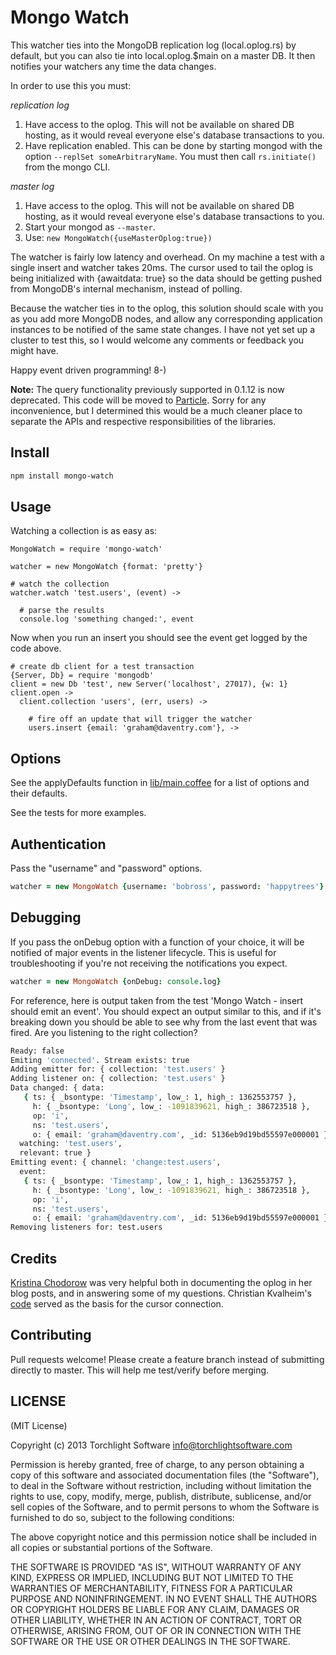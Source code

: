# Mongo Watch

This watcher ties into the MongoDB replication log (local.oplog.rs) by default, but you can also tie into local.oplog.$main on a master DB. It then notifies your watchers any time the data changes.

In order to use this you must:

*replication log*

1. Have access to the oplog.  This will not be available on shared DB hosting, as it would reveal everyone else's database transactions to you.
2. Have replication enabled.  This can be done by starting mongod with the option `--replSet someArbitraryName`.  You must then call `rs.initiate()` from the mongo CLI.

*master log*

1. Have access to the oplog.  This will not be available on shared DB hosting, as it would reveal everyone else's database transactions to you.
2. Start your mongod as `--master`.
3. Use: `new MongoWatch({useMasterOplog:true})`

The watcher is fairly low latency and overhead.  On my machine a test with a single insert and watcher takes 20ms.  The cursor used to tail the oplog is being initialized with {awaitdata: true} so the data should be getting pushed from MongoDB's internal mechanism, instead of polling.

Because the watcher ties in to the oplog, this solution should scale with you as you add more MongoDB nodes, and allow any corresponding application instances to be notified of the same state changes.  I have not yet set up a cluster to test this, so I would welcome any comments or feedback you might have.

Happy event driven programming!  8-)

**Note:** The query functionality previously supported in 0.1.12 is now deprecated.  This code will be moved to [Particle](https://github.com/torchlightsoftware/particle).  Sorry for any inconvenience, but I determined this would be a much cleaner place to separate the APIs and respective responsibilities of the libraries.

## Install

```bash
npm install mongo-watch
```

## Usage

Watching a collection is as easy as:

```coffee-script
MongoWatch = require 'mongo-watch'

watcher = new MongoWatch {format: 'pretty'}

# watch the collection
watcher.watch 'test.users', (event) ->

  # parse the results
  console.log 'something changed:', event
```

Now when you run an insert you should see the event get logged by the code above.

```coffee-script
# create db client for a test transaction
{Server, Db} = require 'mongodb'
client = new Db 'test', new Server('localhost', 27017), {w: 1}
client.open ->
  client.collection 'users', (err, users) ->

    # fire off an update that will trigger the watcher
    users.insert {email: 'graham@daventry.com'}, ->
```

## Options

See the applyDefaults function in [lib/main.coffee](https://github.com/TorchlightSoftware/mongo-watch/blob/master/lib/main.coffee) for a list of options and their defaults.

See the tests for more examples.

## Authentication

Pass the "username" and "password" options.

```coffee
watcher = new MongoWatch {username: 'bobross', password: 'happytrees'}
```

## Debugging

If you pass the onDebug option with a function of your choice, it will be notified of major events in the listener lifecycle.  This is useful for troubleshooting if you're not receiving the notifications you expect.

```coffee
watcher = new MongoWatch {onDebug: console.log}
```

For reference, here is output taken from the test 'Mongo Watch - insert should emit an event'.  You should expect an output similar to this, and if it's breaking down you should be able to see why from the last event that was fired.  Are you listening to the right collection?

```bash
Ready: false
Emiting 'connected'. Stream exists: true
Adding emitter for: { collection: 'test.users' }
Adding listener on: { collection: 'test.users' }
Data changed: { data:
   { ts: { _bsontype: 'Timestamp', low_: 1, high_: 1362553757 },
     h: { _bsontype: 'Long', low_: -1091839621, high_: 386723518 },
     op: 'i',
     ns: 'test.users',
     o: { email: 'graham@daventry.com', _id: 5136eb9d19bd55597e000001 } },
  watching: 'test.users',
  relevant: true }
Emitting event: { channel: 'change:test.users',
  event:
   { ts: { _bsontype: 'Timestamp', low_: 1, high_: 1362553757 },
     h: { _bsontype: 'Long', low_: -1091839621, high_: 386723518 },
     op: 'i',
     ns: 'test.users',
     o: { email: 'graham@daventry.com', _id: 5136eb9d19bd55597e000001 } } }
Removing listeners for: test.users
```

## Credits

[Kristina Chodorow](http://www.kchodorow.com/blog/2010/10/12/replication-internals/) was very helpful both in documenting the oplog in her blog posts, and in answering some of my questions.  Christian Kvalheim's [code](https://github.com/christkv/realtime/blob/master/lib/app/dataproviders/flow_data_provider.js) served as the basis for the cursor connection.

## Contributing

Pull requests welcome!  Please create a feature branch instead of submitting directly to master.  This will help me test/verify before merging.

## LICENSE

(MIT License)

Copyright (c) 2013 Torchlight Software <info@torchlightsoftware.com>

Permission is hereby granted, free of charge, to any person obtaining
a copy of this software and associated documentation files (the
"Software"), to deal in the Software without restriction, including
without limitation the rights to use, copy, modify, merge, publish,
distribute, sublicense, and/or sell copies of the Software, and to
permit persons to whom the Software is furnished to do so, subject to
the following conditions:

The above copyright notice and this permission notice shall be
included in all copies or substantial portions of the Software.

THE SOFTWARE IS PROVIDED "AS IS", WITHOUT WARRANTY OF ANY KIND,
EXPRESS OR IMPLIED, INCLUDING BUT NOT LIMITED TO THE WARRANTIES OF
MERCHANTABILITY, FITNESS FOR A PARTICULAR PURPOSE AND
NONINFRINGEMENT. IN NO EVENT SHALL THE AUTHORS OR COPYRIGHT HOLDERS BE
LIABLE FOR ANY CLAIM, DAMAGES OR OTHER LIABILITY, WHETHER IN AN ACTION
OF CONTRACT, TORT OR OTHERWISE, ARISING FROM, OUT OF OR IN CONNECTION
WITH THE SOFTWARE OR THE USE OR OTHER DEALINGS IN THE SOFTWARE.

